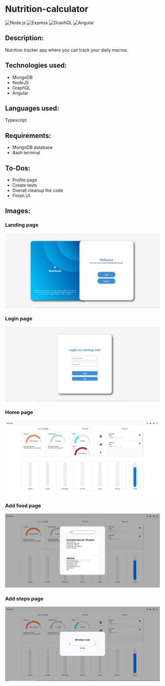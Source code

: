 # Nutrition-calculator

![Node.js](https://img.shields.io/badge/Node.js-v20.14.0-green)
![Express](https://img.shields.io/badge/Express-v4.21.2-orange)
![GraohQL](https://img.shields.io/badge/GraphQL-v16.9.0-blue)
![Angular](https://img.shields.io/badge/Angular-v18.2.0-red)

## Description:
Nutrition tracker app where you can track your daily macros.

## Technologies used:
* MongoDB
* NodeJS
* GraphQL
* Angular

## Languages used:
  Typescript

## Requirements:
* MongoDB database
* Bash terminal

## To-Dos:
* Profile page
* Create tests
* Overall cleanup the code
* Finish UI

## Images:

### Landing page
![Landing page](https://github.com/Waltter2211/Nutrition-calculator/blob/main/images/landing_page.JPG)

### Login page
![Login page](https://github.com/Waltter2211/Nutrition-calculator/blob/main/images/login_page.JPG)

### Home page
![Home page](https://github.com/Waltter2211/Nutrition-calculator/blob/main/images/home_page.JPG)

### Add food page
![Add food page](https://github.com/Waltter2211/Nutrition-calculator/blob/main/images/home_page_add_food.JPG)

### Add steps page
![Add steps page](https://github.com/Waltter2211/Nutrition-calculator/blob/main/images/home_page_add_steps.JPG)
